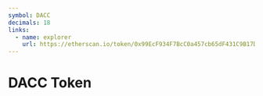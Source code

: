 ```yaml
---
symbol: DACC
decimals: 18
links:
  - name: explorer
    url: https://etherscan.io/token/0x99EcF934F7BcC0a457cb65dF431C9B17Da58DA50
---
```


# DACC Token
